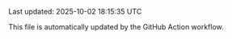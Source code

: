 Last updated: 2025-10-02 18:15:35 UTC

This file is automatically updated by the GitHub Action workflow.
